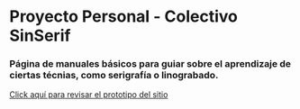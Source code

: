 # Proyecto Personal - Colectivo SinSerif
### Página de manuales básicos para guiar sobre el aprendizaje de ciertas técnias, como serigrafía o linograbado.

[Click aquí para revisar el prototipo del sitio](https://danieligena.github.io/colectivo-sin-serif/index.html)
